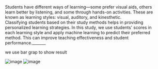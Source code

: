 Students have different ways of learning—some prefer visual aids, others learn better by listening, and some through hands-on activities. These are known as learning styles: visual, auditory, and kinesthetic.  
Classifying students based on their study methods helps in providing personalized learning strategies. In this study, we use students' scores in each learning style and apply machine learning to predict their preferred method. This can improve teaching effectiveness and student performance._______




we use bar grap to show result


![image](https://github.com/user-attachments/assets/96ae1942-57b8-4ad6-a494-05755a8952e7)
![image](https://github.com/user-attachments/assets/a2d06133-5053-4c4c-a899-20ef7c5330f2)

